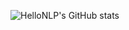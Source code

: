 

![HelloNLP's GitHub stats](https://github-readme-stats.vercel.app/api?username=hellonlp&show_icons=true&theme=radical)
